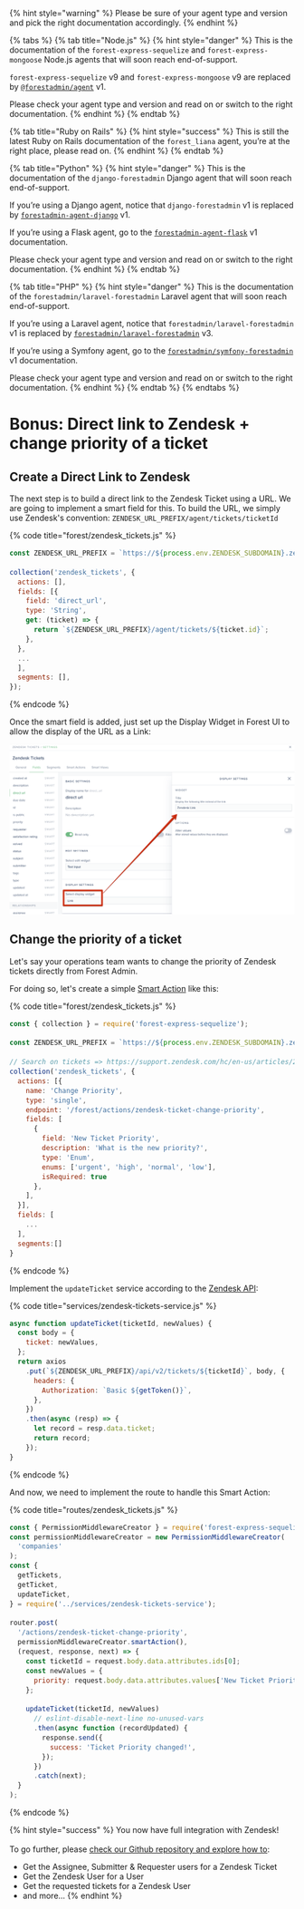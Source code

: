 {% hint style="warning" %}
Please be sure of your agent type and version and pick the right documentation accordingly.
{% endhint %}

{% tabs %}
{% tab title="Node.js" %}
{% hint style="danger" %}
This is the documentation of the `forest-express-sequelize` and `forest-express-mongoose` Node.js agents that will soon reach end-of-support.

`forest-express-sequelize` v9 and `forest-express-mongoose` v9 are replaced by [`@forestadmin/agent`](https://docs.forestadmin.com/developer-guide-agents-nodejs/) v1.

Please check your agent type and version and read on or switch to the right documentation.
{% endhint %}
{% endtab %}

{% tab title="Ruby on Rails" %}
{% hint style="success" %}
This is still the latest Ruby on Rails documentation of the `forest_liana` agent, you’re at the right place, please read on.
{% endhint %}
{% endtab %}

{% tab title="Python" %}
{% hint style="danger" %}
This is the documentation of the `django-forestadmin` Django agent that will soon reach end-of-support.

If you’re using a Django agent, notice that `django-forestadmin` v1 is replaced by [`forestadmin-agent-django`](https://docs.forestadmin.com/developer-guide-agents-python) v1.

If you’re using a Flask agent, go to the [`forestadmin-agent-flask`](https://docs.forestadmin.com/developer-guide-agents-python) v1 documentation.

Please check your agent type and version and read on or switch to the right documentation.
{% endhint %}
{% endtab %}

{% tab title="PHP" %}
{% hint style="danger" %}
This is the documentation of the `forestadmin/laravel-forestadmin` Laravel agent that will soon reach end-of-support.

If you’re using a Laravel agent, notice that `forestadmin/laravel-forestadmin` v1 is replaced by [`forestadmin/laravel-forestadmin`](https://docs.forestadmin.com/developer-guide-agents-php) v3.

If you’re using a Symfony agent, go to the [`forestadmin/symfony-forestadmin`](https://docs.forestadmin.com/developer-guide-agents-php) v1 documentation.

Please check your agent type and version and read on or switch to the right documentation.
{% endhint %}
{% endtab %}
{% endtabs %}

# Bonus: Direct link to Zendesk + change priority of a ticket

## Create a Direct Link to Zendesk

The next step is to build a direct link to the Zendesk Ticket using a URL. We are going to implement a smart field for this. To build the URL, we simply use Zendesk's convention: `ZENDESK_URL_PREFIX/agent/tickets/ticketId`

{% code title="forest/zendesk_tickets.js" %}

```javascript
const ZENDESK_URL_PREFIX = `https://${process.env.ZENDESK_SUBDOMAIN}.zendesk.com`;

collection('zendesk_tickets', {
  actions: [],
  fields: [{
    field: 'direct_url',
    type: 'String',
    get: (ticket) => {
      return `${ZENDESK_URL_PREFIX}/agent/tickets/${ticket.id}`;
    },
  },
  ...
  ],
  segments: [],
});
```

{% endcode %}

Once the smart field is added, just set up the Display Widget in Forest UI to allow the display of the URL as a Link:

![](<../../../.gitbook/assets/image (497).png>)

## Change the priority of a ticket

Let's say your operations team wants to change the priority of Zendesk tickets directly from Forest Admin.

For doing so, let's create a simple [Smart Action](https://docs.forestadmin.com/documentation/reference-guide/actions/create-and-manage-smart-actions) like this:

{% code title="forest/zendesk_tickets.js" %}

```javascript
const { collection } = require('forest-express-sequelize');

const ZENDESK_URL_PREFIX = `https://${process.env.ZENDESK_SUBDOMAIN}.zendesk.com`;

// Search on tickets => https://support.zendesk.com/hc/en-us/articles/203663206-Searching-tickets
collection('zendesk_tickets', {
  actions: [{
    name: 'Change Priority',
    type: 'single',
    endpoint: '/forest/actions/zendesk-ticket-change-priority',
    fields: [
      {
        field: 'New Ticket Priority',
        description: 'What is the new priority?',
        type: 'Enum',
        enums: ['urgent', 'high', 'normal', 'low'],
        isRequired: true
      },
    ],
  }],
  fields: [
    ...
  ],
  segments:[]
}
```

{% endcode %}

Implement the `updateTicket` service according to the [Zendesk API](https://developer.zendesk.com/rest_api/docs/support/tickets#update-ticket):

{% code title="services/zendesk-tickets-service.js" %}

```javascript
async function updateTicket(ticketId, newValues) {
  const body = {
    ticket: newValues,
  };
  return axios
    .put(`${ZENDESK_URL_PREFIX}/api/v2/tickets/${ticketId}`, body, {
      headers: {
        Authorization: `Basic ${getToken()}`,
      },
    })
    .then(async (resp) => {
      let record = resp.data.ticket;
      return record;
    });
}
```

{% endcode %}

And now, we need to implement the route to handle this Smart Action:

{% code title="routes/zendesk_tickets.js" %}

```javascript
const { PermissionMiddlewareCreator } = require('forest-express-sequelize');
const permissionMiddlewareCreator = new PermissionMiddlewareCreator(
  'companies'
);
const {
  getTickets,
  getTicket,
  updateTicket,
} = require('../services/zendesk-tickets-service');

router.post(
  '/actions/zendesk-ticket-change-priority',
  permissionMiddlewareCreator.smartAction(),
  (request, response, next) => {
    const ticketId = request.body.data.attributes.ids[0];
    const newValues = {
      priority: request.body.data.attributes.values['New Ticket Priority'],
    };

    updateTicket(ticketId, newValues)
      // eslint-disable-next-line no-unused-vars
      .then(async function (recordUpdated) {
        response.send({
          success: 'Ticket Priority changed!',
        });
      })
      .catch(next);
  }
);
```

{% endcode %}

{% hint style="success" %}
You now have full integration with Zendesk!\
\
To go further, please [check our Github repository and explore how to](https://github.com/existenz31/forest-zendesk):

- Get the Assignee, Submitter & Requester users for a Zendesk Ticket
- Get the Zendesk User for a User
- Get the requested tickets for a Zendesk User
- and more...
  {% endhint %}
